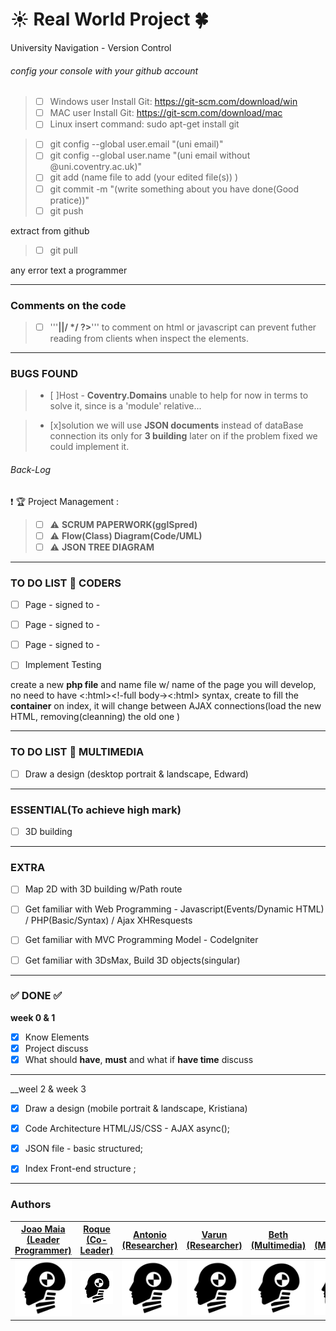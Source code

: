 # :sunny: Real World Project :four_leaf_clover:
University Navigation - Version Control 

###### config your console with your github account
> - [ ] Windows user Install Git: https://git-scm.com/download/win</br>
> - [ ] MAC user Install Git: https://git-scm.com/download/mac</br>
> - [ ] Linux insert command: sudo apt-get install git</br>

> - [ ] git config --global user.email "(uni email)" </br>
> - [ ] git config --global user.name "(uni email without @uni.coventry.ac.uk)" </br>
> - [ ] git add (name file to add (your edited file(s)) ) </br>
> - [ ] git commit -m "(write something about you have done(Good pratice))"</br>
> - [ ] git push  

extract from github
> - [ ] git pull

any error text a programmer

---

### Comments on the code
> - [ ]  '''__<?php //<something>||/<something> */ ?>__''' to comment on html or javascript
can prevent futher reading from clients when inspect the elements.
---
### BUGS FOUND
> - [ ]Host - __Coventry.Domains__ unable to help for now in terms to solve it, since is a 'module' relative...

> - [x]solution we will use __JSON documents__ instead of dataBase connection its only for __3 building__ later on if the problem fixed we could implement it.



###### Back-Log


:exclamation: :trophy: Project Management :
> - [ ] :warning: __SCRUM PAPERWORK(gglSpred)__ 
> - [ ] :warning: __Flow(Class) Diagram(Code/UML)__ 
> - [ ] :warning: __JSON TREE DIAGRAM__ 

---
### TO DO LIST :metal: CODERS
- [ ] Page - signed to -
- [ ] Page - signed to -
- [ ] Page - signed to -
- [ ] Implement Testing


create a new __php file__ and name file w/ name of the page you will develop, no need to have <:html><!-full body-><:html> syntax, create to fill the __container__ on index, it will change between AJAX connections(load the new HTML, removing(cleanning) the old one )

---
### TO DO LIST :seedling: MULTIMEDIA

- [ ] Draw a design (desktop portrait & landscape, Edward)

---
### ESSENTIAL(To achieve high mark)
- [ ] 3D building



---
### EXTRA 

- [ ] Map 2D with 3D building w/Path route
- [ ] Get familiar with Web Programming - Javascript(Events/Dynamic HTML) / PHP(Basic/Syntax) / Ajax XHResquests
- [ ] Get familiar with MVC Programming Model -  CodeIgniter
- [ ] Get familiar with 3DsMax, Build 3D objects(singular)
 




---
### :white_check_mark: DONE :white_check_mark: 
__week 0 & 1__
- [x] Know Elements 
- [x] Project discuss 
- [x] What should __have__, __must__ and what if __have time__ discuss
---
__weel 2 & week 3
- [x] Draw a design (mobile portrait & landscape, Kristiana)

- [x] Code Architecture HTML/JS/CSS - AJAX async();
- [x] JSON file - basic structured;
- [x] Index Front-end structure ;

---

### Authors

|  [Joao Maia <br> (Leader Programmer)](https://github.coventry.ac.uk/deoiveij/)  |  [Roque <br> (Co-Leader)](https://github.coventry.ac.uk/cardosoa)  | [Antonio <br> (Researcher)](https://github.coventry.ac.uk/belezama)  | [Varun <br> (Researcher)](https://github.coventry.ac.uk/mamtaniv)  | [Beth <br> (Multimedia)](https://github.coventry.ac.uk/kitchenb)  |[Edward <br> (Multimedia)](https://github.coventry.ac.uk/kitchenb) | [kristiana <br> (Multimedia)](https://github.coventry.ac.uk/druseikk)  |
| ------------- | ------------- | ------------- | ------------- | ------------- | ------------- | ------------- |
| <a href="^^"><img src="dummy.png" width="100"></a> | <a href="^^"><img src="dummy.png" width="100"></a>  | <a href="^^"><img src="dummy.png" width="100"></a>  | <a href="^^"><img src="dummy.png" width="100"></a>  | <a href="^^"><img src="dummy.png" width="100"></a>  | <a href="^^"><img src="dummy.png" width="100"></a>  | <a href="^^"><img src="dummy.png" width="100"></a> |
